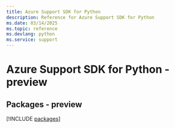 ```yaml
---
title: Azure Support SDK for Python
description: Reference for Azure Support SDK for Python
ms.date: 03/14/2025
ms.topic: reference
ms.devlang: python
ms.service: support
---
```

# Azure Support SDK for Python - preview
## Packages - preview
[!INCLUDE [packages](support-index.md)]